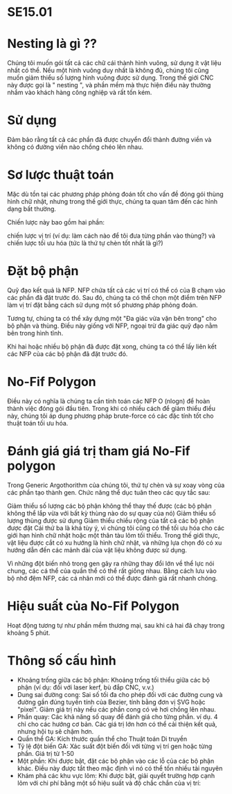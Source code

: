 # SE15.01
# Nesting là gì ??
Chúng tôi muốn gói tất cả các chữ cái thành hình vuông, sử dụng ít vật liệu nhất có thể. Nếu một hình vuông duy nhất là không đủ, chúng tôi cũng muốn giảm thiểu số lượng hình vuông được sử dụng.
Trong thế giới CNC này được gọi là " nesting ", và phần mềm mà thực hiện điều này thường nhắm vào khách hàng công nghiệp và rất tốn kém.

# Sử dụng
Đảm bảo rằng tất cả các phần đã được chuyển đổi thành đường viền và không có đường viền nào chồng chéo lên nhau.

# Sơ lược thuật toán
Mặc dù tồn tại các phương pháp phỏng đoán tốt cho vấn đề đóng gói thùng hình chữ nhật, nhưng trong thế giới thực, chúng ta quan tâm đến các hình dạng bất thường.

Chiến lược này bao gồm hai phần:

chiến lược vị trí (ví dụ: làm cách nào để tôi đưa từng phần vào thùng?)
và chiến lược tối ưu hóa (tức là thứ tự chèn tốt nhất là gì?)

# Đặt bộ phận
Quỹ đạo kết quả là NFP. NFP chứa tất cả các vị trí có thể có của B chạm vào các phần đã đặt trước đó. Sau đó, chúng ta có thể chọn một điểm trên NFP làm vị trí đặt bằng cách sử dụng một số phương pháp phỏng đoán.

Tương tự, chúng ta có thể xây dựng một "Đa giác vừa vặn bên trong" cho bộ phận và thùng. Điều này giống với NFP, ngoại trừ đa giác quỹ đạo nằm bên trong hình tĩnh.

Khi hai hoặc nhiều bộ phận đã được đặt xong, chúng ta có thể lấy liên kết các NFP của các bộ phận đã đặt trước đó.

# No-Fif Polygon
Điều này có nghĩa là chúng ta cần tính toán các NFP O (nlogn) để hoàn thành việc đóng gói đầu tiên. Trong khi có nhiều cách để giảm thiểu điều này, chúng tôi áp dụng phương pháp brute-force có các đặc tính tốt cho thuật toán tối ưu hóa.

# Đánh giá giá trị tham giá No-Fif polygon
Trong Generic Argothorithm của chúng tôi, thứ tự chèn và sự xoay vòng của các phần tạo thành gen. Chức năng thể dục tuân theo các quy tắc sau:

Giảm thiểu số lượng các bộ phận không thể thay thế được (các bộ phận không thể lắp vừa với bất kỳ thùng nào do sự quay của nó)
Giảm thiểu số lượng thùng được sử dụng
Giảm thiểu chiều rộng của tất cả các bộ phận được đặt
Cái thứ ba là khá tùy ý, vì chúng tôi cũng có thể tối ưu hóa cho các giới hạn hình chữ nhật hoặc một thân tàu lõm tối thiểu. Trong thế giới thực, vật liệu được cắt có xu hướng là hình chữ nhật, và những lựa chọn đó có xu hướng dẫn đến các mảnh dài của vật liệu không được sử dụng.

Vì những đột biến nhỏ trong gen gây ra những thay đổi lớn về thể lực nói chung, các cá thể của quần thể có thể rất giống nhau. Bằng cách lưu vào bộ nhớ đệm NFP, các cá nhân mới có thể được đánh giá rất nhanh chóng.

# Hiệu suất của No-Fif Polygon
Hoạt động tương tự như phần mềm thương mại, sau khi cả hai đã chạy trong khoảng 5 phút.

# Thông số cấu hình
- Khoảng trống giữa các bộ phận: Khoảng trống tối thiểu giữa các bộ phận (ví dụ: đối với laser kerf, bù đắp CNC, v.v.)
- Dung sai đường cong: Sai số tối đa cho phép đối với các đường cung và đường gần đúng tuyến tính của Bezier, tính bằng đơn vị SVG hoặc "pixel". Giảm giá trị này nếu các phần cong có vẻ hơi chồng lên nhau.
- Phần quay: Các khả năng số quay để đánh giá cho từng phần. ví dụ. 4 chỉ cho các hướng cơ bản. Các giá trị lớn hơn có thể cải thiện kết quả, nhưng hội tụ sẽ chậm hơn.
- Quần thể GA: Kích thước quần thể cho Thuật toán Di truyền
- Tỷ lệ đột biến GA: Xác suất đột biến đối với từng vị trí gen hoặc từng phần. Giá trị từ 1-50
- Một phần: Khi được bật, đặt các bộ phận vào các lỗ của các bộ phận khác. Điều này được tắt theo mặc định vì nó có thể tốn nhiều tài nguyên
- Khám phá các khu vực lõm: Khi được bật, giải quyết trường hợp cạnh lõm với chi phí bằng một số hiệu suất và độ chắc chắn của vị trí:
